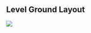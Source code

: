 ## Level Ground Layout
<a target="_blank" href="https://anproducts.netlify.app/">
	<img src="https://res.cloudinary.com/dile8hu1p/image/upload/v1645058586/websites/company_veqnsn.png"  >
</a>
 